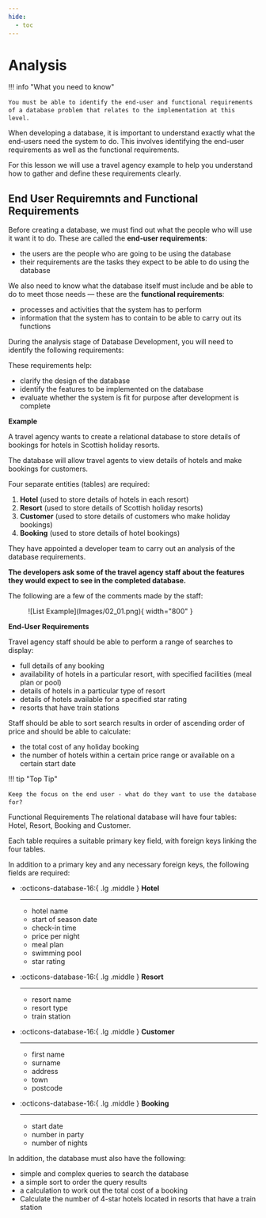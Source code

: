 ```yaml
---
hide:
  - toc
---
```


# Analysis

!!! info "What you need to know"

	You must be able to identify the end-user and functional requirements of a database problem that relates to the implementation at this level. 

When developing a database, it is important to understand exactly what the end-users need the system to do. This involves identifying the end-user requirements as well as the functional requirements. 

For this lesson we will use a travel agency example to help you understand how to gather and define these requirements clearly. 

## End User Requiremnts and Functional Requirements

Before creating a database, we must find out what the people who will use it want it to do. These are called the __end-user requirements__:

* the users are the people who are going to be using the database 
* their requirements are the tasks they expect to be able to do using the database 

We also need to know what the database itself must include and be able to do to meet those needs — these are the __functional requirements__:

* processes and activities that the system has to perform  
* information that the system has to contain to be able to carry out its functions 

During the analysis stage of Database Development, you will need to identify the following requirements:

These requirements help:  

* clarify the design of the database 
* identify the features to be implemented on the database  
* evaluate whether the system is fit for purpose after development is complete

__Example__

A travel agency wants to create a relational database to store details of bookings for hotels in Scottish holiday resorts. 

The database will allow travel agents to view details of hotels and make bookings for customers. 

Four separate entities (tables) are required: 

1.	__Hotel__ (used to store details of hotels in each resort) 
2.	__Resort__ (used to store details of Scottish holiday resorts) 
3.	__Customer__ (used to store details of customers who make holiday bookings) 
4.	__Booking__ (used to store details of hotel bookings) 

They have appointed a developer team to carry out an analysis of the database requirements. 

__The developers ask some of the travel agency staff about the features they would expect to see in the completed database.__

The following are a few of the comments made by the staff: 

<figure markdown="span">
    ![List Example](Images/02_01.png){ width="800" }
</figure>

__End-User Requirements__

Travel agency staff should be able to perform a range of searches to display:
 
* full details of any booking
* availability of hotels in a particular resort, with specified facilities (meal plan or pool)
* details of hotels in a particular type of resort
* details of hotels available for a specified star rating
* resorts that have train stations
 
Staff should be able to sort search results in order of ascending order of price and should be able to calculate:

* the total cost of any holiday booking
* the number of hotels within a certain price range or available on a certain start date

!!! tip "Top Tip"

    Keep the focus on the end user - what do they want to use the database for?

Functional Requirements
The relational database will have four tables: Hotel, Resort, Booking and Customer.
 
Each table requires a suitable primary key field, with foreign keys linking the four tables.
 
In addition to a primary key and any necessary foreign keys, the following fields are required:
 

<div class="grid cards" markdown>

-   :octicons-database-16:{ .lg .middle } __Hotel__

    ---

    * hotel name
    * start of season date
    * check-in time
    * price per night
    * meal plan
    * swimming pool
    * star rating

-   :octicons-database-16:{ .lg .middle } __Resort__

    ---

    * resort name
    * resort type
    * train station

-   :octicons-database-16:{ .lg .middle } __Customer__

    ---

    * first name
    * surname
    * address
    * town
    * postcode

-   :octicons-database-16:{ .lg .middle } __Booking__

    ---

    * start date
    * number in party
    * number of nights

</div>

In addition, the database must also have the following:

* simple and complex queries to search the database
* a simple sort to order the query results
* a calculation to work out the total cost of a booking
* Calculate the number of 4-star hotels located in resorts that have a train station
